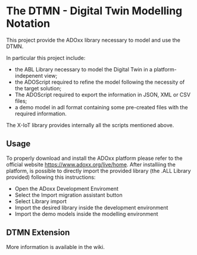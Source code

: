 # The DTMN - Digital Twin Modelling Notation

This project provide the ADOxx library necessary to model and use the DTMN.

 In particular this project include:
- the ABL Library necessary to model the Digital Twin in a platform-indepenent view;
- the ADOScript required to refine the model following the necessity of the target solution;
- The ADOScript required to export the information in JSON, XML or CSV files;
- a demo model in adl format containing some pre-created files with the required information.

The X-IoT library provides internally all the scripts mentioned above.

## Usage
To properly download and install the ADOxx platform please refer to the official website https://www.adoxx.org/live/home.
After installiing the platform, is possible to directly import the provided library (the .ALL Library provided) following this instructions:
- Open the ADoxx Development Enviroment
- Select the Import migration assistant button
- Select Library import
- Import the desired library inside the development environment
-  Import the demo models inside the modelling environment


## DTMN Extension


More information is available in the wiki.
